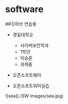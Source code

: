 
# software
##깃허브 연습용

- 경일대학교
    - 사이버보안학과
    - 1학년
    - 이승훈
    - 과제중

- 오픈소프트웨어
- 오픈소프트위어실습

![sea](./SW images/sea.jpg)
